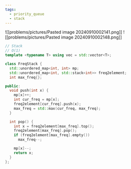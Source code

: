 ```yaml
---
tags:
  - priority_queue
  - stack
---
```

![[problems/pictures/Pasted image 20240910002141.png]]
![[problems/pictures/Pasted image 20240910002148.png]]

```c++
// Stack
// O(1)
template <typename T> using vec = std::vector<T>;

class FreqStack {
  std::unordered_map<int, int> mp;
  std::unordered_map<int, std::stack<int>> freq2element;
  int max_freq{};

public:
  void push(int x) {
    mp[x]++;
    int cur_freq = mp[x];
    freq2element[cur_freq].push(x);
    max_freq = std::max(cur_freq, max_freq);
  }

  int pop() {
    int x = freq2element[max_freq].top();
    freq2element[max_freq].pop();
    if (freq2element[max_freq].empty())
      max_freq--;

    mp[x]--;
    return x;
  }
};
```